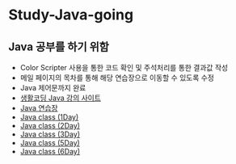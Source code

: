 # Study-Java-going
## Java 공부를 하기 위함
- Color Scripter 사용을 통한 코드 확인 및 주석처리를 통한 결과값 작성
- 메일 페이지의 목차를 통해 해당 연습장으로 이동할 수 있도록 수정
- Java 제어문까지 완료
- [생활코딩 Java 강의 사이트](https://opentutorials.org/module/4294)
- [Java 연습장](https://hyungjinhan.github.io/Study-Java-done/Java_web/Java.html)
- [Java class (1Day)](https://hyungjinhan.github.io/Study-Java-done/Project_01/Java_1Day.html)
- [Java class (2Day)](https://hyungjinhan.github.io/Study-Java-done/Project_01/Java_2Day.html)
- [Java class (3Day)](https://hyungjinhan.github.io/Study-Java-done/Project_01/Java_3Day.html)
- [Java class (5Day)](https://hyungjinhan.github.io/Study-Java-done/Project_01/Java_5Day.html)
- [Java class (6Day)](https://hyungjinhan.github.io/Study-Java-done/Project_01/Java_6Day.html)
